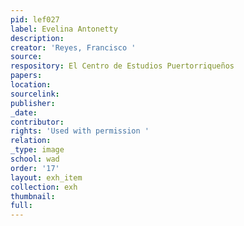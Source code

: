 ```yaml
---
pid: lef027
label: Evelina Antonetty
description:
creator: 'Reyes, Francisco '
source:
respository: El Centro de Estudios Puertorriqueños
papers:
location:
sourcelink:
publisher:
_date:
contributor:
rights: 'Used with permission '
relation:
_type: image
school: wad
order: '17'
layout: exh_item
collection: exh
thumbnail:
full:
---
```

